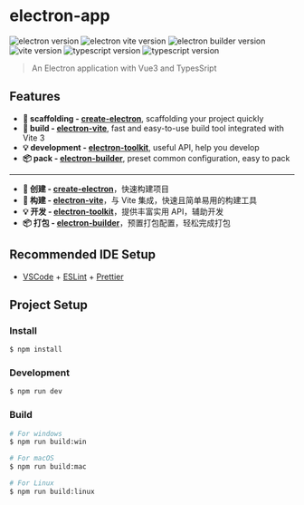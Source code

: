 # electron-app

![electron version](https://img.shields.io/github/package-json/dependency-version/alex8088/electron-vite-boilerplate/dev/electron)
![electron vite version](https://img.shields.io/github/package-json/dependency-version/alex8088/electron-vite-boilerplate/dev/electron-vite)
![electron builder version](https://img.shields.io/github/package-json/dependency-version/alex8088/electron-vite-boilerplate/dev/electron-builder)
![vite version](https://img.shields.io/github/package-json/dependency-version/alex8088/electron-vite-boilerplate/dev/vite)
![typescript version](https://img.shields.io/github/package-json/dependency-version/alex8088/electron-vite-boilerplate/dev/vue)
![typescript version](https://img.shields.io/github/package-json/dependency-version/alex8088/electron-vite-boilerplate/dev/typescript)

> An Electron application with Vue3 and TypesSript

## Features

- **📁 scaffolding - [create-electron](https://github.com/alex8088/quick-start/tree/master/packages/create-electron)**, scaffolding your project quickly
- **🚀 build - [electron-vite](https://github.com/alex8088/electron-vite)**, fast and easy-to-use build tool integrated with Vite 3
- **💡 development - [electron-toolkit](https://github.com/alex8088/electron-toolkit)**, useful API, help you develop
- **📦 pack - [electron-builder](https://www.electron.build)**, preset common configuration, easy to pack

---

- **📁 创建 - [create-electron](https://github.com/alex8088/quick-start/tree/master/packages/create-electron)**，快速构建项目
- **🚀 构建 - [electron-vite](https://github.com/alex8088/electron-vite)**，与 Vite 集成，快速且简单易用的构建工具
- **💡 开发 - [electron-toolkit](https://github.com/alex8088/electron-toolkit)**，提供丰富实用 API，辅助开发
- **📦 打包 - [electron-builder](https://www.electron.build)**，预置打包配置，轻松完成打包

## Recommended IDE Setup

- [VSCode](https://code.visualstudio.com/) + [ESLint](https://marketplace.visualstudio.com/items?itemName=dbaeumer.vscode-eslint) + [Prettier](https://marketplace.visualstudio.com/items?itemName=esbenp.prettier-vscode)

## Project Setup

### Install

```bash
$ npm install
```

### Development

```bash
$ npm run dev
```

### Build

```bash
# For windows
$ npm run build:win

# For macOS
$ npm run build:mac

# For Linux
$ npm run build:linux
```
